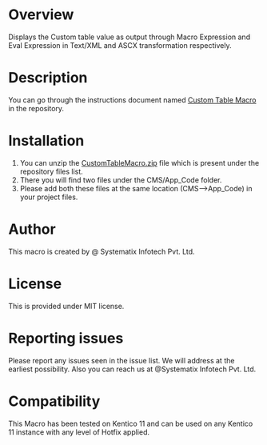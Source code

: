 # Overview
Displays the Custom table value as output through Macro Expression and Eval Expression in Text/XML and ASCX transformation respectively.

# Description
You can go through the instructions document named <a href="https://github.com/dilip-sipl/CustomTableMacro/blob/master/Custom%20Table%20Macro.docx">Custom Table Macro</a> in the repository.

# Installation
1) You can unzip the <a href="https://github.com/dilip-sipl/CustomTableMacro/blob/master/CustomTableMacro.zip"> CustomTableMacro.zip</a> file which is present under the repository files list.
2) There you will find two files under the CMS/App_Code folder. 
3) Please add both these files at the same location (CMS-->App_Code) in your project files.

# Author
This macro is created by @ Systematix Infotech Pvt. Ltd.

# License
This is provided under MIT license.

# Reporting issues
Please report any issues seen in the issue list. We will address at the earliest possibility. Also you can reach us at @Systematix Infotech Pvt. Ltd.

# Compatibility
This Macro has been tested on Kentico 11 and can be used on any Kentico 11 instance with any level of Hotfix applied. 

